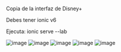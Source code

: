 Copia de la interfaz de Disney+

Debes tener ionic v6

Ejecuta: ionic serve --lab

![image](https://user-images.githubusercontent.com/93380229/202584014-ae49ce7a-c8f2-4665-bb88-ab2fe715b711.png)
![image](https://user-images.githubusercontent.com/93380229/202584034-8bbb5cc9-e866-4163-8078-4ab2f6d8b1ec.png)
![image](https://user-images.githubusercontent.com/93380229/202584050-e066ebae-88f8-416e-9db4-9ee5775f28a1.png)
![image](https://user-images.githubusercontent.com/93380229/202584070-fe69144f-a9d1-4031-9b42-d6ce0f071b12.png)
![image](https://user-images.githubusercontent.com/93380229/202584093-eddc31bc-64a1-4044-8abf-0321c8c4a10f.png)
